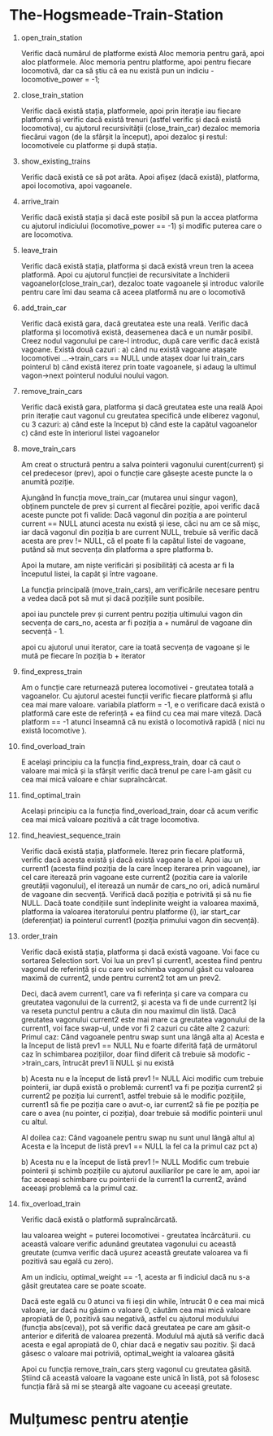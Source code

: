 # The-Hogsmeade-Train-Station


1. open_train_station

    Verific dacă numărul de platforme există
    Aloc memoria pentru gară, apoi aloc platformele.
    Aloc memoria pentru platforme, apoi pentru fiecare locomotivă, dar ca să știu că ea nu există pun un indiciu - locomotive_power = -1;

2. close_train_station

    Verific dacă există stația, platformele, apoi prin iterație iau fiecare platformă și verific dacă există trenuri (astfel verific și dacă există locomotiva), cu ajutorul recursivității (close_train_car) dezaloc memoria fiecărui vagon (de la sfârșit la început), apoi dezaloc și restul: locomotivele cu platforme și după stația.

3. show_existing_trains

    Verific dacă există ce să pot arăta.
    Apoi afișez (dacă există), platforma, apoi locomotiva, apoi vagoanele.

4. arrive_train

    Verific dacă există stația și dacă este posibil să pun la accea platforma cu ajutorul indiciului (locomotive_power == -1) și modific puterea care o are locomotiva.

5. leave_train

    Verific dacă există stația, platforma și dacă există vreun tren la aceea platformă.
    Apoi cu ajutorul funcției de recursivitate a închiderii vagoanelor(close_train_car), dezaloc toate vagoanele și introduc valorile pentru care îmi dau seama că aceea platformă nu are o locomotivă

6.  add_train_car

    Verific dacă există gara, dacă greutatea este una reală.
    Verific dacă platforma și locomotivă există, deasemenea dacă e un număr posibil.
    Creez nodul vagonului pe care-l introduc, după care verific dacă există vagoane.
    Există două cazuri : 
    a) când nu există vagoane atașate locomotivei
    ...->train_cars == NULL
    unde atașex doar lui train_cars pointerul
    b) când există
    iterez prin toate vagoanele, și adaug la ultimul vagon->next pointerul nodului noului vagon.

7.  remove_train_cars

    Verific dacă există gara, platforma și dacă greutatea este una reală
    Apoi prin iterație caut vagonul cu greutatea specifică unde eliberez vagonul, cu 3 cazuri:
    a) când este la început
    b) când este la capătul vagoanelor
    c) când este în interiorul listei vagoanelor

8.  move_train_cars

    Am creat o structură pentru a salva pointerii vagonului curent(current) și cel predecesor (prev), apoi o funcție care găsește aceste puncte la o anumită poziție.

    Ajungând în funcția move_train_car (mutarea unui singur vagon), obținem punctele de prev și current al fiecărei poziție, apoi verific dacă aceste puncte pot fi valide:
    Dacă vagonul din poziția a are pointerul current == NULL atunci acesta nu există și iese, căci nu am ce să mișc, iar dacă vagonul din poziția b are current NULL, trebuie să verific dacă acesta are prev != NULL, că el poate fi la capătul listei de vagoane, putând să mut secvența din platforma a spre platforma b.

    Apoi la mutare, am niște verificări și posibilități că acesta ar fi la începutul listei, la capăt și între vagoane.

    La funcția principală (move_train_cars), am verificările necesare pentru a vedea dacă pot să mut și dacă pozițiile sunt posibile.

    apoi iau punctele prev și current pentru poziția ultimului vagon din secvența de cars_no, acesta ar fi poziția a + numărul de vagoane din secvență - 1.

    apoi cu ajutorul unui iterator, care ia toată secvența de vagoane și le mută pe fiecare în poziția b + iterator

9. find_express_train

    Am o funcție care returnează puterea locomotivei - greutatea totală a vagoanelor. Cu ajutorul acestei funcții verific fiecare platformă și aflu cea mai mare valoare. 
    variabila platform = -1, e o verificare dacă există o platformă care este de referință + ea fiind cu cea mai mare viteză.
    Dacă platform == -1 atunci înseamnă că nu există o locomotivă rapidă ( nici nu există locomotive ).

10. find_overload_train

    E același principiu ca la funcția find_express_train, doar că caut o valoare mai mică și la sfârșit verific dacă trenul pe care l-am găsit cu cea mai mică valoare e chiar supraîncărcat.

11. find_optimal_train

    Același principiu ca la funcția find_overload_train, doar că acum verific cea mai mică valoare pozitivă a cât trage locomotiva.

12. find_heaviest_sequence_train

    Verific dacă există stația, platformele.
    Iterez prin fiecare platformă, verific dacă acesta există și dacă există vagoane la el.
    Apoi iau un current1 (acesta fiind poziția de la care încep iterarea prin vagoane), iar cel care iterează prin vagoane este current2 (pozitia care ia valorile greutății vagonului), el iterează un număr de cars_no ori, adică numărul de vagoane din secvență. Verifică dacă poziția e potrivită și să nu fie NULL. Dacă toate condițiile sunt îndeplinite weight ia valoarea maximă, platforma ia valoarea iteratorului pentru platforme (i), iar start_car (deferențiat) ia pointerul current1 (poziția primului vagon din secvență).
    
13. order_train

    Verific dacă există stația, platforma și dacă există vagoane.
    Voi face cu sortarea Selection sort.
    Voi lua un prev1 și current1, acestea fiind pentru vagonul de referință și cu care voi schimba vagonul găsit cu valoarea maximă de current2, unde pentru current2 tot am un prev2.
    
    Deci, dacă avem current1, care va fi referința și care va compara cu greutatea vagonului de la current2, și acesta va fi de unde current2 își va reseta punctul pentru a căuta din nou maximul din listă.
    Dacă greutatea vagonului current2 este mai mare ca greutatea vagonului de la current1, voi face swap-ul, unde vor fi 2 cazuri cu câte alte 2 cazuri:
    Primul caz: Când vagoanele pentru swap sunt una lângă alta
    a) Acesta e la început de listă prev1 == NULL
    Nu e foarte diferită față de următorul caz în schimbarea pozițiilor, doar fiind diferit că trebuie să modofic ->train_cars, întrucât prev1 îi NULL și nu există

    b) Acesta nu e la început de listă prev1 != NULL
    Aici modific cum trebuie pointerii, iar după există o problemă:
    current1 va fi pe poziția current2 și current2 pe poziția lui current1, astfel trebuie să le modific pozițiile, current1 să fie pe poziția care o avut-o, iar current2 să fie pe poziția pe care o avea (nu pointer, ci poziția), doar trebuie să modific pointerii unul cu altul.

    Al doilea caz: Când vagoanele pentru swap nu sunt unul lângă altul
    a) Acesta e la început de listă prev1 == NULL
    la fel ca la primul caz pct a)

    b) Acesta nu e la început de listă prev1 != NULL
    Modific cum trebuie pointerii și schimb pozițiile cu ajutorul auxiliarilor pe care le am, apoi iar fac aceeași schimbare cu pointerii de la current1 la current2, având aceeași problemă ca la primul caz.

14. fix_overload_train

    Verific dacă există o platformă supraîncărcată.

    Iau valoarea weight = puterei locomotivei - greutatea încărcăturii.
    cu această valoare verific adunând greutatea vagonului cu această greutate (cumva verific dacă ușurez această greutate valoarea va fi pozitivă sau egală cu zero).

    Am un indiciu, optimal_weight == -1, acesta ar fi indiciul dacă nu s-a găsit greutatea care se poate scoate.

    Dacă este egală cu 0 atunci va fi ieși din while, întrucât 0 e cea mai mică valoare, iar dacă nu găsim o valoare 0, căutăm cea mai mică valoare apropiată de 0, pozitivă sau negativă, astfel cu ajutorul modulului (funcția abs(ceva)), pot să verific dacă greutatea pe care am găsit-o anterior e diferită de valoarea prezentă. Modulul mă ajută să verific dacă acesta e egal apropiată de 0, chiar dacă e negativ sau pozitiv.
    Și dacă găsesc o valoare mai potriviă, optimal_weight ia valoarea găsită

    Apoi cu funcția remove_train_cars șterg vagonul cu greutatea găsită. Știind că această valoare la vagoane este unică în listă, pot să folosesc funcția fără să mi se șteargă alte vagoane cu aceeași greutate.

# Mulțumesc pentru atenție

